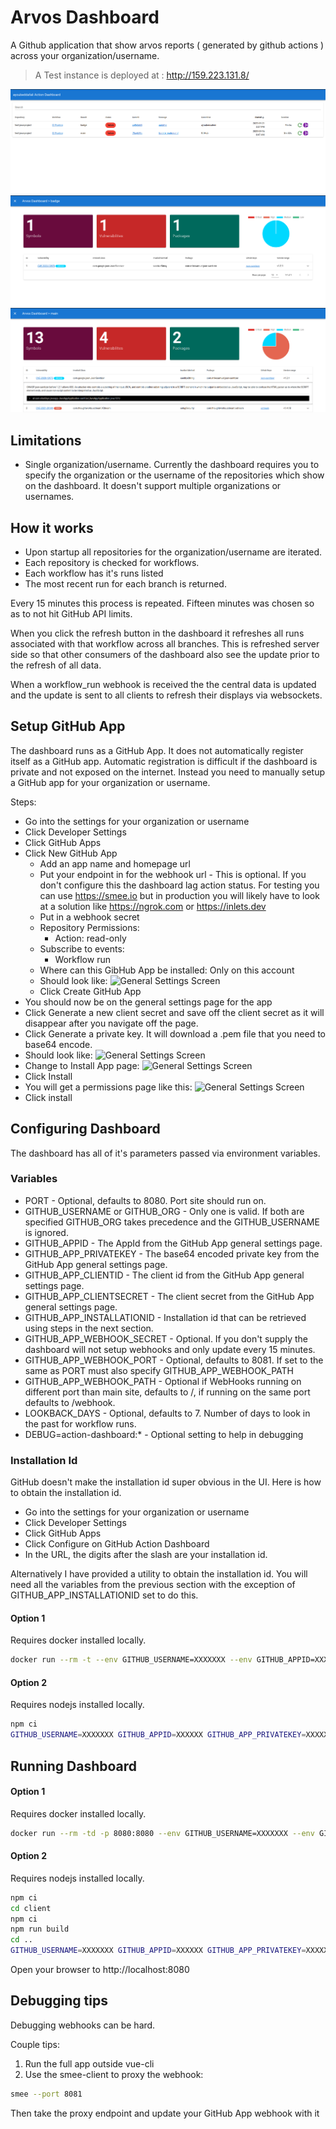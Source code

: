 # Arvos Dashboard

A Github application that show arvos reports ( generated by github actions ) across your organization/username. 

> A Test instance is deployed at : http://159.223.131.8/

![ScreenShot](./docs/images/dashboard1.png)
![ScreenShot](./docs/images/dashboard2.png)
![ScreenShot](./docs/images/dashboard3.png)

## Limitations

- Single organization/username. Currently the dashboard requires you to specify the organization or the username of the repositories which show on the dashboard. It doesn't support multiple organizations or usernames.

## How it works

- Upon startup all repositories for the organization/username are iterated.
- Each repository is checked for workflows.
- Each workflow has it's runs listed
- The most recent run for each branch is returned.

Every 15 minutes this process is repeated. Fifteen minutes was chosen so as to not hit GitHub API limits.

When you click the refresh button in the dashboard it refreshes all runs associated with that workflow across all branches. This is refreshed server side so that other consumers of the dashboard also see the update prior to the refresh of all data.

When a workflow_run webhook is received the the central data is updated and the update is sent to all clients to refresh their displays via websockets.

## Setup GitHub App

The dashboard runs as a GitHub App. It does not automatically register itself as a GitHub app. Automatic registration is difficult if the dashboard is private and not exposed on the internet. Instead you need to manually setup a GitHub app for your organization or username.

Steps:

- Go into the settings for your organization or username
- Click Developer Settings
- Click GitHub Apps
- Click New GitHub App
  - Add an app name and homepage url
  - Put your endpoint in for the webhook url - This is optional. If you don't configure this the dashboard lag action status. For testing you can use https://smee.io but in production you will likely have to look at a solution like https://ngrok.com or https://inlets.dev
  - Put in a webhook secret
  - Repository Permissions:
    - Action: read-only
  - Subscribe to events:
    - Workflow run
  - Where can this GibHub App be installed: Only on this account
  - Should look like: ![General Settings Screen](https://github.com/ChrisKinsman/github-action-dashboard/blob/main/docs/images/ActionDashboardNewGitHubApp.png)
  - Click Create GitHub App
- You should now be on the general settings page for the app
- Click Generate a new client secret and save off the client secret as it will disappear after you navigate off the page.
- Click Generate a private key. It will download a .pem file that you need to base64 encode.
- Should look like: ![General Settings Screen](https://github.com/ChrisKinsman/github-action-dashboard/blob/main/docs/images/ActionDashboardGeneralSettings.png)
- Change to Install App page: ![General Settings Screen](https://github.com/ChrisKinsman/github-action-dashboard/blob/main/docs/images/ActionDashboardInstall.png)
- Click Install
- You will get a permissions page like this: ![General Settings Screen](https://github.com/ChrisKinsman/github-action-dashboard/blob/main/docs/images/ActionDashboardPermissions.png)
- Click install

## Configuring Dashboard

The dashboard has all of it's parameters passed via environment variables.

### Variables

- PORT - Optional, defaults to 8080. Port site should run on.
- GITHUB_USERNAME or GITHUB_ORG - Only one is valid. If both are specified GITHUB_ORG takes precedence and the GITHUB_USERNAME is ignored.
- GITHUB_APPID - The AppId from the GitHub App general settings page.
- GITHUB_APP_PRIVATEKEY - The base64 encoded private key from the GitHub App general settings page.
- GITHUB_APP_CLIENTID - The client id from the GitHub App general settings page.
- GITHUB_APP_CLIENTSECRET - The client secret from the GitHub App general settings page.
- GITHUB_APP_INSTALLATIONID - Installation id that can be retrieved using steps in the next section.
- GITHUB_APP_WEBHOOK_SECRET - Optional. If you don't supply the dashboard will not setup webhooks and only update every 15 minutes.
- GITHUB_APP_WEBHOOK_PORT - Optional, defaults to 8081. If set to the same as PORT must also specify GITHUB_APP_WEBHOOK_PATH
- GITHUB_APP_WEBHOOK_PATH - Optional if WebHooks running on different port than main site, defaults to /, if running on the same port defaults to /webhook.
- LOOKBACK_DAYS - Optional, defaults to 7. Number of days to look in the past for workflow runs.
- DEBUG=action-dashboard:\* - Optional setting to help in debugging

### Installation Id

GitHub doesn't make the installation id super obvious in the UI. Here is how to obtain the installation id.

- Go into the settings for your organization or username
- Click Developer Settings
- Click GitHub Apps
- Click Configure on GitHub Action Dashboard
- In the URL, the digits after the slash are your installation id.

Alternatively I have provided a utility to obtain the installation id. You will need all the variables from the previous section with the exception of GITHUB_APP_INSTALLATIONID set to do this.

#### Option 1

Requires docker installed locally.

```bash
docker run --rm -t --env GITHUB_USERNAME=XXXXXXX --env GITHUB_APPID=XXXXXX --env GITHUB_APP_PRIVATEKEY=XXXXXXXXXXXXXXXXXXX --env GITHUB_APP_CLIENTID=XXX.XXXXXXXXXXXXXXXX --env GITHUB_APP_CLIENTSECRET=XXXXXXXXXXXXXXXXXXXXXXXXXXXXXXX ghcr.io/chriskinsman/github-action-dashboard:edge node getinstallationid.js
```

#### Option 2

Requires nodejs installed locally.

```bash
npm ci
GITHUB_USERNAME=XXXXXXX GITHUB_APPID=XXXXXX GITHUB_APP_PRIVATEKEY=XXXXXXXXXXXXXXXXXXXXX GITHUB_APP_CLIENTID=XXX.XXXXXXXXXXXXXXXX GITHUB_APP_CLIENTSECRET=XXXXXXXXXXXXXXXXXXXXXXXXXXXXXXX node getinstallationid.js
```

## Running Dashboard

#### Option 1

Requires docker installed locally.

```bash
docker run --rm -td -p 8080:8080 --env GITHUB_USERNAME=XXXXXXX --env GITHUB_APPID=XXXXXX --env GITHUB_APP_PRIVATEKEY=XXXXXXXXXXXXXXXXXXXXXXXXXXXXX --env GITHUB_APP_CLIENTID=XXX.XXXXXXXXXXXXXXXX --env GITHUB_APP_CLIENTSECRET=XXXXXXXXXXXXXXXXXXXXXXXXXXXXXXX --env GITHUB_APP_INSTALLATIONID=XXXXXXX ghcr.io/chriskinsman/github-action-dashboard:edge node index.js
```

#### Option 2

Requires nodejs installed locally.

```bash
npm ci
cd client
npm ci
npm run build
cd ..
GITHUB_USERNAME=XXXXXXX GITHUB_APPID=XXXXXX GITHUB_APP_PRIVATEKEY=XXXXXXXXXXXXXXXXXXXXXXXXXXXXXX GITHUB_APP_CLIENTID=XXX.XXXXXXXXXXXXXXXX GITHUB_APP_CLIENTSECRET=XXXXXXXXXXXXXXXXXXXXXXXXXXXXXXX GITHUB_APP_INSTALLATIONID=XXXXXXX node index.js
```

Open your browser to http://localhost:8080

## Debugging tips

Debugging webhooks can be hard.

Couple tips:

1. Run the full app outside vue-cli
2. Use the smee-client to proxy the webhook:

```bash
smee --port 8081
```

Then take the proxy endpoint and update your GitHub App webhook with it
